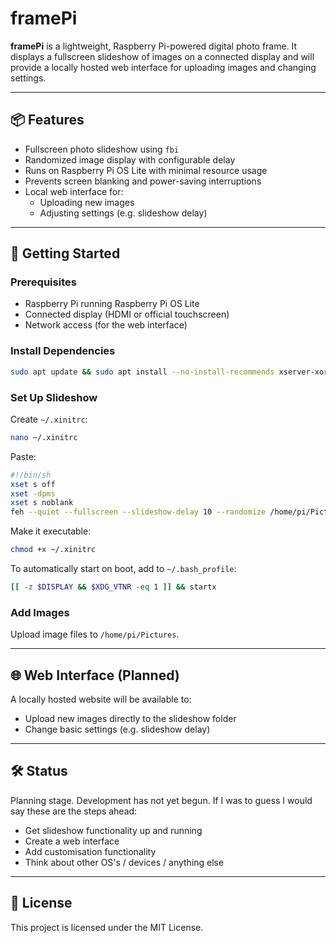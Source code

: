 # framePi

**framePi** is a lightweight, Raspberry Pi-powered digital photo frame. It displays a fullscreen slideshow of images on a connected display and will provide a locally hosted web interface for uploading images and changing settings.

---

## 📦 Features

- Fullscreen photo slideshow using `fbi`
- Randomized image display with configurable delay
- Runs on Raspberry Pi OS Lite with minimal resource usage
- Prevents screen blanking and power-saving interruptions
- Local web interface for:
  - Uploading new images
  - Adjusting settings (e.g. slideshow delay)

---

## 🚀 Getting Started

### Prerequisites

- Raspberry Pi running Raspberry Pi OS Lite
- Connected display (HDMI or official touchscreen)
- Network access (for the web interface)

### Install Dependencies

```bash
sudo apt update && sudo apt install --no-install-recommends xserver-xorg xinit feh openbox
```

### Set Up Slideshow

Create `~/.xinitrc`:

```bash
nano ~/.xinitrc
```

Paste:

```sh
#!/bin/sh
xset s off
xset -dpms
xset s noblank
feh --quiet --fullscreen --slideshow-delay 10 --randomize /home/pi/Pictures
```

Make it executable:

```bash
chmod +x ~/.xinitrc
```

To automatically start on boot, add to `~/.bash_profile`:

```bash
[[ -z $DISPLAY && $XDG_VTNR -eq 1 ]] && startx
```

### Add Images

Upload image files to `/home/pi/Pictures`.

---

## 🌐 Web Interface (Planned)

A locally hosted website will be available to:

- Upload new images directly to the slideshow folder
- Change basic settings (e.g. slideshow delay)

---

## 🛠 Status

Planning stage. Development has not yet begun. If I was to guess I would say these are the steps ahead:

- Get slideshow functionality up and running
- Create a web interface
- Add customisation functionality
- Think about other OS's / devices / anything else

---

## 📝 License

This project is licensed under the MIT License.
